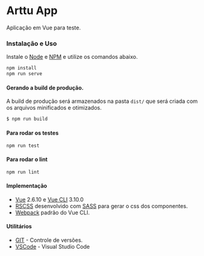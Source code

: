 # Arttu App

Aplicação em Vue para teste.

### Instalação e Uso
Instale o [Node](https://nodejs.org/) e [NPM](https://www.npmjs.com/) e utilize os comandos abaixo.

```sh
npm install
npm run serve
```

#### Gerando a build de produção.

A build de produção será armazenados na pasta `dist/` que será criada com os arquivos minificados e otimizados.
```sh
$ npm run build
```

#### Para rodar os testes
```
npm run test
```

#### Para rodar o lint
```
npm run lint
```

#### Implementação
- [Vue](https://vuejs.org/) 2.6.10 e [Vue CLI](https://cli.vuejs.org/) 3.10.0
- [RSCSS](http://rscss.io/) desenvolvido com [SASS](http://sass-lang.com/) para gerar o css dos componentes.
- [Webpack](https://webpack.js.org/) padrão do Vue CLI.

#### Utilitários
* [GIT](https://git-scm.com/) - Controle de versões.
* [VSCode](https://code.visualstudio.com/) - Visual Studio Code
